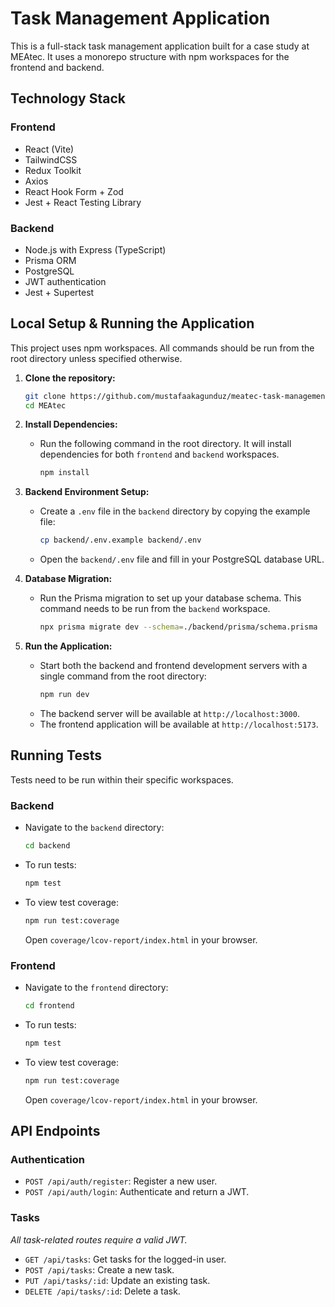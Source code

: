 # Task Management Application

This is a full-stack task management application built for a case study at MEAtec. It uses a monorepo structure with npm workspaces for the frontend and backend.

## Technology Stack

### Frontend

- React (Vite)
- TailwindCSS
- Redux Toolkit
- Axios
- React Hook Form + Zod
- Jest + React Testing Library

### Backend

- Node.js with Express (TypeScript)
- Prisma ORM
- PostgreSQL
- JWT authentication
- Jest + Supertest

## Local Setup & Running the Application

This project uses npm workspaces. All commands should be run from the root directory unless specified otherwise.

1.  **Clone the repository:**

    ```bash
    git clone https://github.com/mustafaakagunduz/meatec-task-management.git
    cd MEAtec
    ```

2.  **Install Dependencies:**

    - Run the following command in the root directory. It will install dependencies for both `frontend` and `backend` workspaces.
      ```bash
      npm install
      ```

3.  **Backend Environment Setup:**

    - Create a `.env` file in the `backend` directory by copying the example file:
      ```bash
      cp backend/.env.example backend/.env
      ```
    - Open the `backend/.env` file and fill in your PostgreSQL database URL.

4.  **Database Migration:**

    - Run the Prisma migration to set up your database schema. This command needs to be run from the `backend` workspace.
      ```bash
      npx prisma migrate dev --schema=./backend/prisma/schema.prisma
      ```

5.  **Run the Application:**
    - Start both the backend and frontend development servers with a single command from the root directory:
      ```bash
      npm run dev
      ```
    - The backend server will be available at `http://localhost:3000`.
    - The frontend application will be available at `http://localhost:5173`.

## Running Tests

Tests need to be run within their specific workspaces.

### Backend

- Navigate to the `backend` directory:
  ```bash
  cd backend
  ```
- To run tests:
  ```bash
  npm test
  ```
- To view test coverage:
  ```bash
  npm run test:coverage
  ```
  Open `coverage/lcov-report/index.html` in your browser.

### Frontend

- Navigate to the `frontend` directory:
  ```bash
  cd frontend
  ```
- To run tests:
  ```bash
  npm test
  ```
- To view test coverage:
  ```bash
  npm run test:coverage
  ```
  Open `coverage/lcov-report/index.html` in your browser.

## API Endpoints

### Authentication

- `POST /api/auth/register`: Register a new user.
- `POST /api/auth/login`: Authenticate and return a JWT.

### Tasks

_All task-related routes require a valid JWT._

- `GET /api/tasks`: Get tasks for the logged-in user.
- `POST /api/tasks`: Create a new task.
- `PUT /api/tasks/:id`: Update an existing task.
- `DELETE /api/tasks/:id`: Delete a task.
